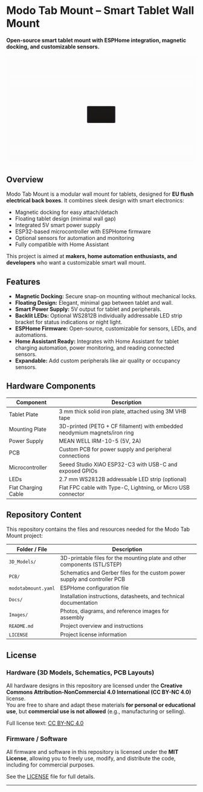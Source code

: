 # Modo Tab Mount – Smart Tablet Wall Mount

**Open-source smart tablet mount with ESPHome integration, magnetic docking, and customizable sensors.**  

![Modo Tab Mount demo](https://raw.githubusercontent.com/modo-co/modotabmount/main/images/modotabmount_anim.gif)

## Overview

Modo Tab Mount is a modular wall mount for tablets, designed for **EU flush electrical back boxes**. It combines sleek design with smart electronics:

- Magnetic docking for easy attach/detach  
- Floating tablet design (minimal wall gap)  
- Integrated 5V smart power supply  
- ESP32-based microcontroller with ESPHome firmware  
- Optional sensors for automation and monitoring  
- Fully compatible with Home Assistant  

This project is aimed at **makers, home automation enthusiasts, and developers** who want a customizable smart wall mount.

## Features

- **Magnetic Docking:** Secure snap-on mounting without mechanical locks.  
- **Floating Design:** Elegant, minimal gap between tablet and wall.  
- **Smart Power Supply:** 5V output for tablet and peripherals.  
- **Backlit LEDs:** Optional WS2812B individually addressable LED strip bracket for status indications or night light.  
- **ESPHome Firmware:** Open-source, customizable for sensors, LEDs, and automations.  
- **Home Assistant Ready:** Integrates with Home Assistant for tablet charging automation, power monitoring, and reading connected sensors.  
- **Expandable:** Add custom peripherals like air quality or occupancy sensors.

## Hardware Components

| Component            | Description                                                                 |
|----------------------|-----------------------------------------------------------------------------|
| Tablet Plate         | 3 mm thick solid iron plate, attached using 3M VHB tape                     |
| Mounting Plate       | 3D-printed (PETG + CF fillament) with embedded neodymium magnets/iron ring    |
| Power Supply         | MEAN WELL IRM-10-5 (5V, 2A)                                                |
| PCB                  | Custom PCB for power supply and peripheral connections               |
| Microcontroller      | Seeed Studio XIAO ESP32-C3 with USB-C and exposed GPIOs                    |
| LEDs                 | 2.7 mm WS2812B addressable LED strip (optional)                             |
| Flat Charging Cable  | Flat FPC cable with Type-C, Lightning, or Micro USB connector               |


## Repository Content

This repository contains the files and resources needed for the Modo Tab Mount project:

| Folder / File           | Description                                                                 |
|-------------------------|-----------------------------------------------------------------------------|
| `3D_Models/`            | 3D-printable files for the mounting plate and other components (STL/STEP)   |
| `PCB/`                  | Schematics and Gerber files for the custom power supply and controller PCB  |
| `modotabmount.yaml`     | ESPHome configuration file                                                  |
| `Docs/`                 | Installation instructions, datasheets, and technical documentation          |
| `Images/`               | Photos, diagrams, and reference images for assembly                         |
| `README.md`             | Project overview and instructions                                           |
| `LICENSE`               | Project license information                                                 |

## License

### Hardware (3D Models, Schematics, PCB Layouts)
All hardware designs in this repository are licensed under the **Creative Commons Attribution-NonCommercial 4.0 International (CC BY-NC 4.0)** license.  
You are free to share and adapt these materials **for personal or educational use**, but **commercial use is not allowed** (e.g., manufacturing or selling).

Full license text: [CC BY-NC 4.0](https://creativecommons.org/licenses/by-nc/4.0/)

### Firmware / Software
All firmware and software in this repository is licensed under the **MIT License**, allowing you to freely use, modify, and distribute the code, including for commercial purposes.

See the [LICENSE](./LICENSE) file for full details.

---

